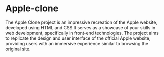 # Apple-clone
The Apple Clone project is an impressive recreation of the Apple website, developed using HTML and CSS.It serves as a showcase of your skills in web development, specifically in front-end technologies. The project aims to replicate the design and user interface of the official Apple website, providing users with an immersive experience similar to browsing the original site.
